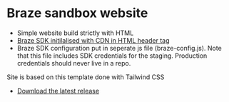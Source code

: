 # Braze sandbox website

* Simple website build strictly with HTML
* [Braze SDK initilalised with CDN in HTML header tag](https://www.braze.com/docs/developer_guide/platform_integration_guides/web/initial_sdk_setup/#install-cdn)
* Braze SDK configuration put in seperate js file (braze-config.js). Note that this file includes SDK credentials for the staging. Production credentials should never live in a repo.  

Site is based on this template done with Tailwind CSS
* [Download the latest release](https://github.com/tailwindtoolbox/Landing-Page/archive/master.zip)